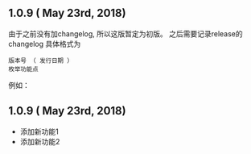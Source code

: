## 1.0.9 ( May 23rd, 2018)

由于之前没有加changelog, 所以这版暂定为初版。 之后需要记录release的changelog
具体格式为
```
版本号 （ 发行日期 ）
枚举功能点
```
例如：
## 1.0.9 ( May 23rd, 2018)
* 添加新功能1
* 添加新功能2